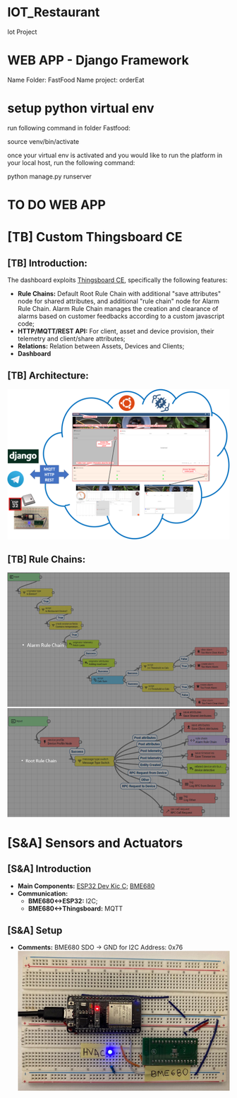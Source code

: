 # IOT_Restaurant
Iot Project

# WEB APP - Django Framework 
Name Folder: FastFood 
Name project: orderEat

# setup python virtual env

run following command in folder Fastfood: 


source venv/bin/activate

once your virtual env is activated and you would like to run the platform in your local host, run the following command:

python manage.py runserver

# TO DO WEB APP


# [TB] Custom Thingsboard CE
## [TB] Introduction:
The dashboard exploits [Thingsboard CE](https://github.com/thingsboard/thingsboard), specifically the following features:
* **Rule Chains:** Default Root Rule Chain with additional "save attributes" node for shared attributes, and additional "rule chain" node for Alarm Rule Chain. Alarm Rule Chain manages the creation and clearance of alarms based on customer feedbacks according to a custom javascript code;
* **HTTP/MQTT/REST API:** For client, asset and device provision, their telemetry and client/share attributes;
* **Relations:** Relation between Assets, Devices and Clients;
* **Dashboard**

## [TB] Architecture:
![Architecture](https://github.com/MrRobotV8/IOT_Restaurant/blob/master/Sensors%26Actuators/dashboard_high_level_architecture.png "Architecture")

## [TB] Rule Chains:
![Alarm Rule Chain](https://github.com/MrRobotV8/IOT_Restaurant/blob/master/Sensors%26Actuators/alarm_rule_chain.png "Alarm Rule Chain")
![Root Rule Chain](https://github.com/MrRobotV8/IOT_Restaurant/blob/master/Sensors%26Actuators/root_rule_chain.png "Root Rule Chain")

# [S&A] Sensors and Actuators
## [S&A] Introduction
* **Main Components:** [ESP32 Dev Kic C](https://www.espressif.com/en/products/devkits/esp32-devkitc/overview); [BME680](https://github.com/MrRobotV8/IOT_Restaurant/blob/master/Sensors%26Actuators/BME680ShuttleBoard.pdf)
* **Communication:** 
  * **BME680<->ESP32:** I2C; 
  * **BME680<->Thingsboard:** MQTT

## [S&A] Setup
* **Comments:** BME680 SDO -> GND for I2C Address: 0x76
![Wiring](https://github.com/MrRobotV8/IOT_Restaurant/blob/master/Sensors%26Actuators/Wiring.jpg "Wiring")
